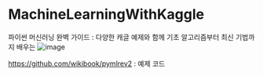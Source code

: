 # MachineLearningWithKaggle
파이썬 머신러닝 완벽 가이드 : 다양한 캐글 예제와 함께 기초 알고리즘부터 최신 기법까지 배우는
![image](https://github.com/IM2COLD/MachineLearningWithKaggle/assets/114397640/3ffa50c4-affc-4330-8156-d0b96ac41c69)

https://github.com/wikibook/pymlrev2 : 예제 코드

